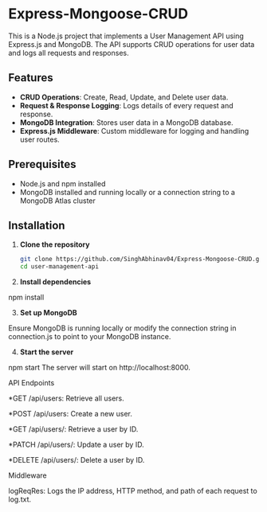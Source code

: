 # Express-Mongoose-CRUD

This is a Node.js project that implements a User Management API using Express.js and MongoDB. The API supports CRUD operations for user data and logs all requests and responses.

## Features

- **CRUD Operations**: Create, Read, Update, and Delete user data.
- **Request & Response Logging**: Logs details of every request and response.
- **MongoDB Integration**: Stores user data in a MongoDB database.
- **Express.js Middleware**: Custom middleware for logging and handling user routes.

## Prerequisites

- Node.js and npm installed
- MongoDB installed and running locally or a connection string to a MongoDB Atlas cluster

## Installation

1. **Clone the repository**

   ```bash
   git clone https://github.com/SinghAbhinav04/Express-Mongoose-CRUD.git
   cd user-management-api
   
2. **Install dependencies**

npm install  

3. **Set up MongoDB**

Ensure MongoDB is running locally or modify the connection string in connection.js to point to your MongoDB instance.  

4. **Start the server**

npm start
The server will start on http://localhost:8000.



API Endpoints

*GET /api/users: Retrieve all users.  

*POST /api/users: Create a new user.  

*GET /api/users/: Retrieve a user by ID.  

*PATCH /api/users/: Update a user by ID.  

*DELETE /api/users/: Delete a user by ID.  



Middleware

logReqRes: Logs the IP address, HTTP method, and path of each request to log.txt.

